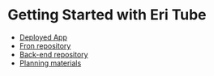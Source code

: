 # Getting Started with Eri Tube


- [Deployed App]()
- [Fron repository](https://github.com/jamieahmed/eri-tube-client)
- [Back-end repository](https://github.com/jamieahmed/eri-tube-server)
- [Planning materials]()



